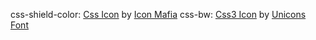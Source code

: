css-shield-color: <a href="https://iconscout.com/icons/css" target="_blank">Css Icon</a> by <a href="https://iconscout.com/contributors/icon-mafia" target="_blank">Icon Mafia</a>
css-bw: <a href="https://iconscout.com/icons/css3" target="_blank">Css3 Icon</a> by <a href="https://iconscout.com/contributors/unicons" target="_blank">Unicons Font</a>